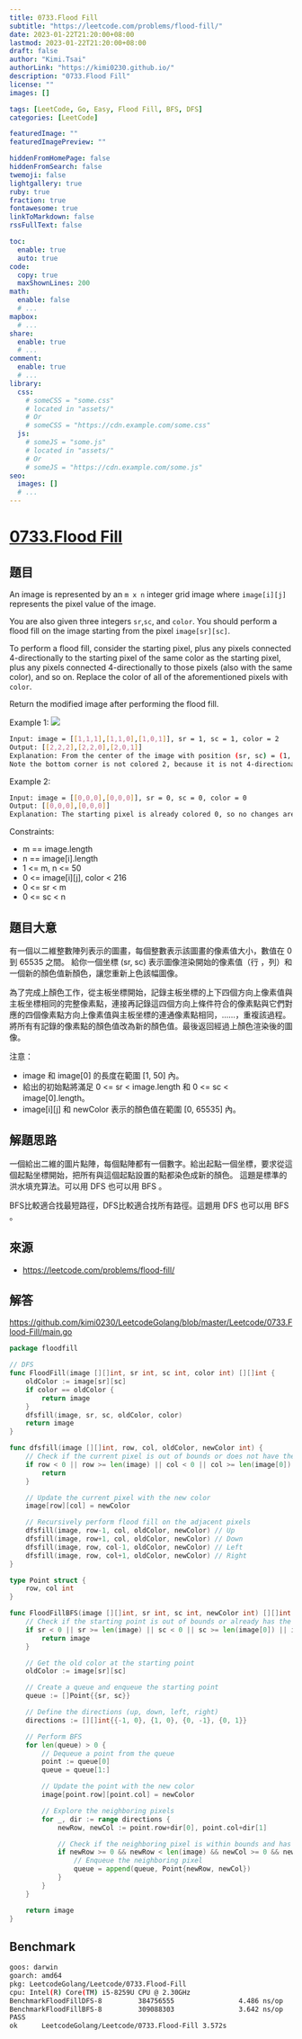 ```yaml
---
title: 0733.Flood Fill
subtitle: "https://leetcode.com/problems/flood-fill/"
date: 2023-01-22T21:20:00+08:00
lastmod: 2023-01-22T21:20:00+08:00
draft: false
author: "Kimi.Tsai"
authorLink: "https://kimi0230.github.io/"
description: "0733.Flood Fill"
license: ""
images: []

tags: [LeetCode, Go, Easy, Flood Fill, BFS, DFS]
categories: [LeetCode]

featuredImage: ""
featuredImagePreview: ""

hiddenFromHomePage: false
hiddenFromSearch: false
twemoji: false
lightgallery: true
ruby: true
fraction: true
fontawesome: true
linkToMarkdown: false
rssFullText: false

toc:
  enable: true
  auto: true
code:
  copy: true
  maxShownLines: 200
math:
  enable: false
  # ...
mapbox:
  # ...
share:
  enable: true
  # ...
comment:
  enable: true
  # ...
library:
  css:
    # someCSS = "some.css"
    # located in "assets/"
    # Or
    # someCSS = "https://cdn.example.com/some.css"
  js:
    # someJS = "some.js"
    # located in "assets/"
    # Or
    # someJS = "https://cdn.example.com/some.js"
seo:
  images: []
  # ...
---
```

# [0733.Flood Fill](https://leetcode.com/problems/flood-fill/)

## 題目
An image is represented by an `m x n` integer grid image where `image[i][j]` represents the pixel value of the image.

You are also given three integers `sr`,`sc`, and `color`. You should perform a flood fill on the image starting from the pixel `image[sr][sc]`.

To perform a flood fill, consider the starting pixel, plus any pixels connected 4-directionally to the starting pixel of the same color as the starting pixel, plus any pixels connected 4-directionally to those pixels (also with the same color), and so on. Replace the color of all of the aforementioned pixels with `color`.

Return the modified image after performing the flood fill.


Example 1:
![](images/flood1-grid.jpg)

```sh
Input: image = [[1,1,1],[1,1,0],[1,0,1]], sr = 1, sc = 1, color = 2
Output: [[2,2,2],[2,2,0],[2,0,1]]
Explanation: From the center of the image with position (sr, sc) = (1, 1) (i.e., the red pixel), all pixels connected by a path of the same color as the starting pixel (i.e., the blue pixels) are colored with the new color.
Note the bottom corner is not colored 2, because it is not 4-directionally connected to the starting pixel.
```

Example 2:
```sh
Input: image = [[0,0,0],[0,0,0]], sr = 0, sc = 0, color = 0
Output: [[0,0,0],[0,0,0]]
Explanation: The starting pixel is already colored 0, so no changes are made to the image.
```

Constraints:

* m == image.length
* n == image[i].length
* 1 <= m, n <= 50
* 0 <= image[i][j], color < 216
* 0 <= sr < m
* 0 <= sc < n



## 題目大意
有一個以二維整數陣列表示的圖畫，每個整數表示該圖畫的像素值大小，數值在 0 到 65535 之間。
給你一個坐標 (sr, sc) 表示圖像渲染開始的像素值（行 ，列）和一個新的顏色值新顏色，讓您重新上色該幅圖像。

為了完成上顏色工作，從主板坐標開始，記錄主板坐標的上下四個方向上像素值與主板坐標相同的完整像素點，連接再記錄這四個方向上條件符合的像素點與它們對應的四個像素點方向上像素值與主板坐標的連通像素點相同，……，重複該過程。將所有有記錄的像素點的顏色值改為新的顏色值。最後返回經過上顏色渲染後的圖像。

注意：

* image 和 image[0] 的長度在範圍 [1, 50] 內。
* 給出的初始點將滿足 0 <= sr < image.length 和 0 <= sc < image[0].length。
* image[i][j] 和 newColor 表示的顏色值在範圍 [0, 65535] 內。

## 解題思路
一個給出二維的圖片點陣，每個點陣都有一個數字。給出起點一個坐標，要求從這個起點坐標開始，把所有與這個起點設置的點都染色成新的顏色。
這題是標準的洪水填充算法。可以用 DFS 也可以用 BFS 。

BFS比較適合找最短路徑，DFS比較適合找所有路徑。這題用 DFS 也可以用 BFS 。

## 來源
* https://leetcode.com/problems/flood-fill/

## 解答
https://github.com/kimi0230/LeetcodeGolang/blob/master/Leetcode/0733.Flood-Fill/main.go

```go
package floodfill

// DFS
func FloodFill(image [][]int, sr int, sc int, color int) [][]int {
	oldColor := image[sr][sc]
	if color == oldColor {
		return image
	}
	dfsfill(image, sr, sc, oldColor, color)
	return image
}

func dfsfill(image [][]int, row, col, oldColor, newColor int) {
	// Check if the current pixel is out of bounds or does not have the old color
	if row < 0 || row >= len(image) || col < 0 || col >= len(image[0]) || image[row][col] != oldColor {
		return
	}

	// Update the current pixel with the new color
	image[row][col] = newColor

	// Recursively perform flood fill on the adjacent pixels
	dfsfill(image, row-1, col, oldColor, newColor) // Up
	dfsfill(image, row+1, col, oldColor, newColor) // Down
	dfsfill(image, row, col-1, oldColor, newColor) // Left
	dfsfill(image, row, col+1, oldColor, newColor) // Right
}

type Point struct {
	row, col int
}

func FloodFillBFS(image [][]int, sr int, sc int, newColor int) [][]int {
	// Check if the starting point is out of bounds or already has the new color
	if sr < 0 || sr >= len(image) || sc < 0 || sc >= len(image[0]) || image[sr][sc] == newColor {
		return image
	}

	// Get the old color at the starting point
	oldColor := image[sr][sc]

	// Create a queue and enqueue the starting point
	queue := []Point{{sr, sc}}

	// Define the directions (up, down, left, right)
	directions := [][]int{{-1, 0}, {1, 0}, {0, -1}, {0, 1}}

	// Perform BFS
	for len(queue) > 0 {
		// Dequeue a point from the queue
		point := queue[0]
		queue = queue[1:]

		// Update the point with the new color
		image[point.row][point.col] = newColor

		// Explore the neighboring pixels
		for _, dir := range directions {
			newRow, newCol := point.row+dir[0], point.col+dir[1]

			// Check if the neighboring pixel is within bounds and has the old color
			if newRow >= 0 && newRow < len(image) && newCol >= 0 && newCol < len(image[0]) && image[newRow][newCol] == oldColor {
				// Enqueue the neighboring pixel
				queue = append(queue, Point{newRow, newCol})
			}
		}
	}

	return image
}

```

## Benchmark

```sh
goos: darwin
goarch: amd64
pkg: LeetcodeGolang/Leetcode/0733.Flood-Fill
cpu: Intel(R) Core(TM) i5-8259U CPU @ 2.30GHz
BenchmarkFloodFillDFS-8         384756555                4.486 ns/op           0 B/op          0 allocs/op
BenchmarkFloodFillBFS-8         309088303                3.642 ns/op           0 B/op          0 allocs/op
PASS
ok      LeetcodeGolang/Leetcode/0733.Flood-Fill 3.572s
```